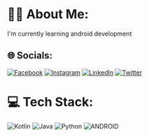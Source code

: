 # 👨‍💻 About Me:
I'm currently learning android development 


## 🌐 Socials:
[![Facebook](https://img.shields.io/badge/Facebook-%231877F2.svg?logo=Facebook&logoColor=white)](https://facebook.com/deep.sk.9250) [![Instagram](https://img.shields.io/badge/Instagram-%23E4405F.svg?logo=Instagram&logoColor=white)](https://instagram.com/moni_feels) [![LinkedIn](https://img.shields.io/badge/LinkedIn-%230077B5.svg?logo=linkedin&logoColor=white)](https://linkedin.com/in/md-monibur-haque-3a33151aa) [![Twitter](https://img.shields.io/badge/Twitter-%231DA1F2.svg?logo=Twitter&logoColor=white)](https://twitter.com/MoniburH) 

# 💻 Tech Stack:
![Kotlin](https://img.shields.io/badge/kotlin-%230095D5.svg?style=for-the-badge&logo=kotlin&logoColor=white) ![Java](https://img.shields.io/badge/java-%23ED8B00.svg?style=for-the-badge&logo=java&logoColor=white) ![Python](https://img.shields.io/badge/python-3670A0?style=for-the-badge&logo=python&logoColor=ffdd54) ![ANDROID](https://img.shields.io/badge/android-%2320232a.svg?style=for-the-badge&logo=android&logoColor=%a4c639)


<!-- Proudly created with GPRM ( https://gprm.itsvg.in ) -->
